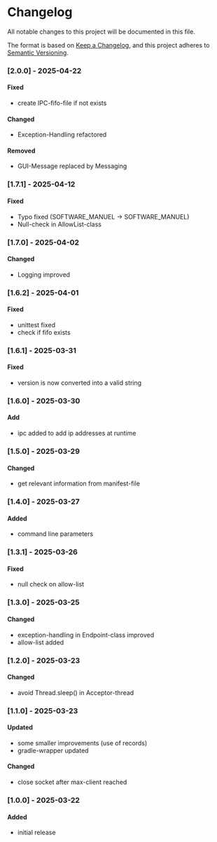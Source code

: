 # Changelog
All notable changes to this project will be documented in this file.

The format is based on [Keep a Changelog](https://keepachangelog.com/en/1.0.0/),
and this project adheres to [Semantic Versioning](https://semver.org/spec/v2.0.0.html).

### [2.0.0] - 2025-04-22
#### Fixed
- create IPC-fifo-file if not exists 

#### Changed 
- Exception-Handling refactored

#### Removed
- GUI-Message replaced by Messaging


### [1.7.1] - 2025-04-12
#### Fixed
- Typo fixed (SOFTWARE_MANUEL -> SOFTWARE_MANUEL)
- Null-check in AllowList-class

### [1.7.0] - 2025-04-02
#### Changed
- Logging improved


### [1.6.2] - 2025-04-01
#### Fixed 
- unittest fixed
- check if fifo exists


### [1.6.1] - 2025-03-31
#### Fixed
- version is now converted into a valid string 


### [1.6.0] - 2025-03-30
#### Add
- ipc added to add ip addresses at runtime


### [1.5.0] - 2025-03-29
#### Changed
- get relevant information from manifest-file


### [1.4.0] - 2025-03-27
#### Added
- command line parameters


### [1.3.1] - 2025-03-26
#### Fixed
- null check on allow-list

### [1.3.0] - 2025-03-25
#### Changed
- exception-handling in Endpoint-class improved
- allow-list added


### [1.2.0] - 2025-03-23
#### Changed
- avoid Thread.sleep() in Acceptor-thread


### [1.1.0] - 2025-03-23
#### Updated
- some smaller improvements (use of records)
- gradle-wrapper updated

#### Changed
- close socket after max-client reached


### [1.0.0] - 2025-03-22
#### Added 
- initial release
